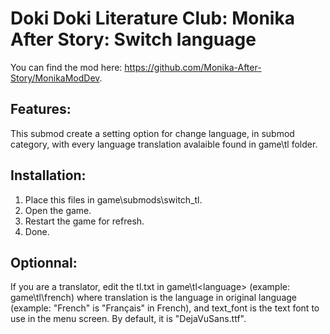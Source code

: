 # Doki Doki Literature Club: Monika After Story: Switch language
You can find the mod here: https://github.com/Monika-After-Story/MonikaModDev.
## Features:
This submod create a setting option for change language, in submod category, with every language translation avalaible found in game\tl folder.

## Installation:
1) Place this files in game\submods\switch_tl.
2) Open the game.
3) Restart the game for refresh.
4) Done.

## Optionnal:
If you are a translator, edit the tl.txt in game\tl\<language> (example: game\tl\french) where translation is the language in original language (example: "French" is "Français" in French), and text_font is the text font to use in the menu screen. By default, it is "DejaVuSans.ttf".
